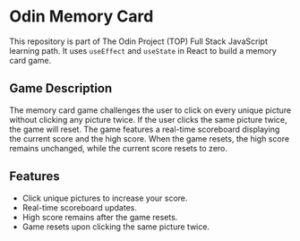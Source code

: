 # Odin Memory Card

This repository is part of The Odin Project (TOP) Full Stack JavaScript learning path. It uses `useEffect` and `useState` in React to build a memory card game.

## Game Description

The memory card game challenges the user to click on every unique picture without clicking any picture twice. If the user clicks the same picture twice, the game will reset. The game features a real-time scoreboard displaying the current score and the high score. When the game resets, the high score remains unchanged, while the current score resets to zero.

## Features

- Click unique pictures to increase your score.
- Real-time scoreboard updates.
- High score remains after the game resets.
- Game resets upon clicking the same picture twice.

